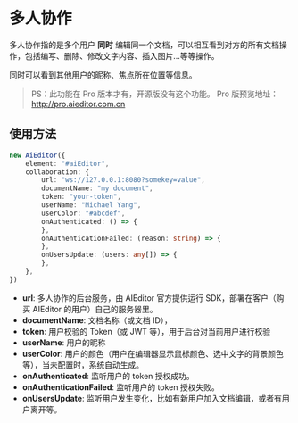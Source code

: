 # 多人协作

多人协作指的是多个用户 **同时** 编辑同一个文档，可以相互看到对方的所有文档操作，包括编写、删除、修改文字内容、插入图片...等等操作。

同时可以看到其他用户的昵称、焦点所在位置等信息。

> PS：此功能在 Pro 版本才有，开源版没有这个功能。 Pro 版预览地址：http://pro.aieditor.com.cn 

## 使用方法

```typescript
new AiEditor({
    element: "#aiEditor",
    collaboration: {
        url: "ws://127.0.0.1:8080?somekey=value",
        documentName: "my document",
        token: "your-token",
        userName: "Michael Yang",
        userColor: "#abcdef",
        onAuthenticated: () => {
        },
        onAuthenticationFailed: (reason: string) => {
        },
        onUsersUpdate: (users: any[]) => {
        },
    },
})
```

- **url**: 多人协作的后台服务，由 AIEditor 官方提供运行 SDK，部署在客户（购买 AIEditor 的用户）自己的服务器里。
- **documentName**: 文档名称（或文档 ID），
- **token**:  用户校验的 Token（或 JWT 等），用于后台对当前用户进行校验
- **userName**:  用户的昵称
- **userColor**:  用户的颜色（用户在编辑器显示鼠标颜色、选中文字的背景颜色等），当未配置时，系统自动生成。
- **onAuthenticated**:  监听用户的 token 授权成功。
- **onAuthenticationFailed**:  监听用户的 token 授权失败。
- **onUsersUpdate**:  监听用户发生变化，比如有新用户加入文档编辑，或者有用户离开等。
